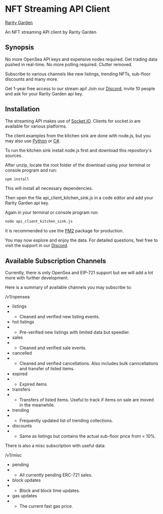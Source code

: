 # NFT Streaming API Client

[Rarity Garden](https://rarity.garden)

An NFT streaming API client by Rarity Garden

## Synopsis

No more OpenSea API keys and expensive nodes required. Get trading data pushed in real-time. No more polling required. Clutter removed.

Subscribe to various channels like new listings, trending NFTs, sub-floor discounts and many more.

Get 1-year free access to our stream api! Join our [Discord](https://discord.gg/Ur8XGaurSd), invite 10 people and ask for your Rarity Garden api key.

## Installation

The streaming API makes use of [Socket.IO](https://socket.io/). Clients for socket.io are available for various platforms.

The client examples from the kitchen sink are done with node.js, but you may also use [Python](https://python-socketio.readthedocs.io/en/latest/) or [C#](https://github.com/doghappy/socket.io-client-csharp).

To run the kitchen sink install node.js first and download this repository's sources.

After unzip, locate the root folder of the download using your terminal or console program and run:

```bash
npm install
```

This will install all necessary dependencies.

Then open the file api_client_kitchen_sink.js in a code editor and add your Rarity Garden api key.

Again in your terminal or console program run:

```bash
node api_client_kitchen_sink.js
```

It is recommended to use the [PM2](https://pm2.keymetrics.io/) package for production.

You may now explore and enjoy the data. For detailed questions, feel free to visit the support in our [Discord](https://discord.gg/Ur8XGaurSd).

## Available Subscription Channels

Currently, there is only OpenSea and EIP-721 support but we will add a lot more with further development.

Here is a summary of available channels you may subscribe to:

/v1/opensea

* listings
* * Cleaned and verified new listing events.
* hot listings
* * Pre-verified new listings with limited data but speedier.
* sales
* * Cleaned and verified sale events.
* cancelled
* * Cleaned and verified cancellations. Also includes bulk canncellations and transfer of listed items.
* expired
* * Expired items
* transfers
* * Transfers of listed items. Useful to track if items on sale are moved in the meanwhile.
* trending
* * Frequently updated list of trending collections.
* discounts
* * Same as listings but contains the actual sub-floor price from < 10%.

There is also a misc subscription with useful data:

/v1/misc

* pending
* * All currently pending ERC-721 sales.
* block updates
* * Block and block time updates.
* gas updates
* * The current fast gas price.